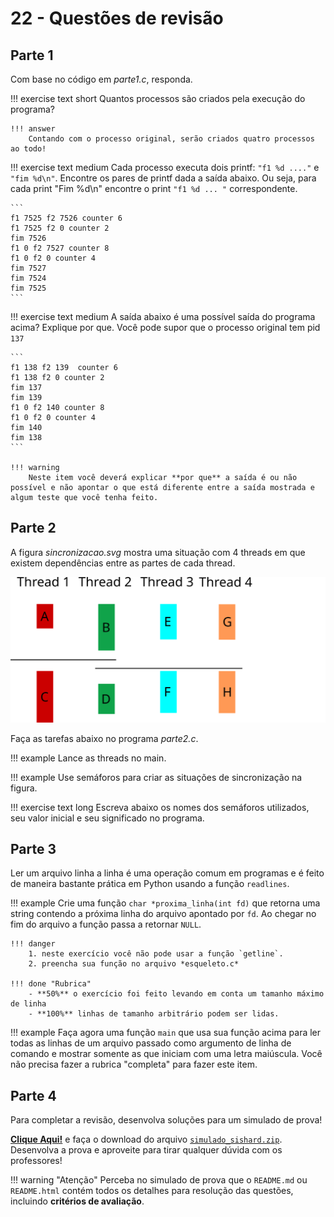 # 22 - Questões de revisão


## Parte 1

Com base no código em *parte1.c*, responda.

!!! exercise text short
    Quantos processos são criados pela execução do programa?

    !!! answer
        Contando com o processo original, serão criados quatro processos ao todo!

!!! exercise text medium
    Cada processo executa dois printf: `"f1 %d ...."` e `"fim %d\n"`. Encontre os pares de printf dada a saída abaixo. Ou seja, para cada print "Fim %d\n" encontre o print `"f1 %d ... "` correspondente.

    ```
    f1 7525 f2 7526 counter 6
    f1 7525 f2 0 counter 2
    fim 7526
    f1 0 f2 7527 counter 8
    f1 0 f2 0 counter 4
    fim 7527
    fim 7524
    fim 7525
    ```

!!! exercise text medium
     A saída abaixo é uma possível saída do programa acima? Explique por que. Você pode supor que o processo original tem pid `137`

    ```
    f1 138 f2 139  counter 6
    f1 138 f2 0 counter 2
    fim 137
    fim 139
    f1 0 f2 140 counter 8
    f1 0 f2 0 counter 4
    fim 140
    fim 138
    ```

    !!! warning
        Neste item você deverá explicar **por que** a saída é ou não possível e não apontar o que está diferente entre a saída mostrada e algum teste que você tenha feito.


## Parte 2

A figura *sincronizacao.svg* mostra uma situação com 4 threads em que existem dependências entre as partes de cada thread.

![](sincronizacao.svg)

Faça as tarefas abaixo no programa *parte2.c*.

!!! example
    Lance as threads no main.

!!! example
    Use semáforos para criar as situações de sincronização na figura. 

!!! exercise text long
    Escreva abaixo os nomes dos semáforos utilizados, seu valor inicial e seu significado no programa.


## Parte 3

Ler um arquivo linha a linha é uma operação comum em programas e é feito de maneira bastante prática em Python usando a função `readlines`.

!!! example
    Crie uma função `char *proxima_linha(int fd)` que retorna uma string contendo a próxima linha do arquivo apontado por `fd`. Ao chegar no fim do arquivo a função passa a retornar `NULL`.

    !!! danger
        1. neste exercício você não pode usar a função `getline`.
        2. preencha sua função no arquivo *esqueleto.c*

    !!! done "Rubrica"
        - **50%** o exercício foi feito levando em conta um tamanho máximo de linha
        - **100%** linhas de tamanho arbitrário podem ser lidas.

!!! example
    Faça agora uma função `main` que usa sua função acima para ler todas as linhas de um arquivo passado como argumento de linha de comando e mostrar somente as que iniciam com uma letra maiúscula. Você não precisa fazer a rubrica "completa" para fazer este item.

## Parte 4

Para completar a revisão, desenvolva soluções para um simulado de prova!

[**Clique Aqui!**](simulado_sishard.zip) e faça o download do arquivo [`simulado_sishard.zip`](simulado_sishard.zip). Desenvolva a prova e aproveite para tirar qualquer dúvida com os professores!

!!! warning "Atenção"
    Perceba no simulado de prova que o `README.md` ou `README.html` contém todos os detalhes para resolução das questões, incluindo **critérios de avaliação**.